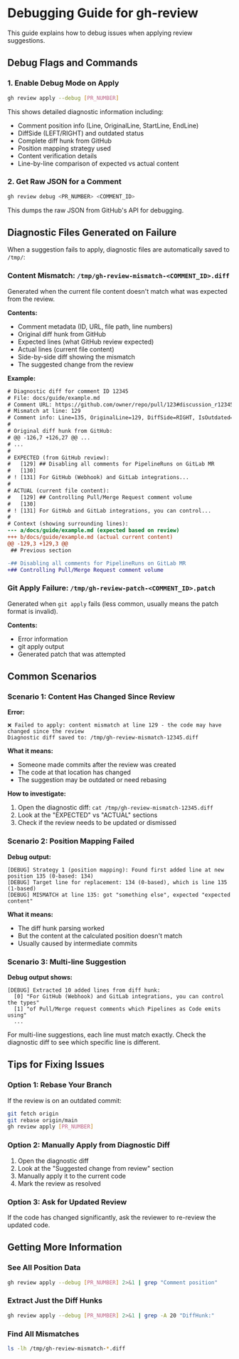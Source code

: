 # Debugging Guide for gh-review

This guide explains how to debug issues when applying review suggestions.

## Debug Flags and Commands

### 1. Enable Debug Mode on Apply

```bash
gh review apply --debug [PR_NUMBER]
```

This shows detailed diagnostic information including:
- Comment position info (Line, OriginalLine, StartLine, EndLine)
- DiffSide (LEFT/RIGHT) and outdated status
- Complete diff hunk from GitHub
- Position mapping strategy used
- Content verification details
- Line-by-line comparison of expected vs actual content

### 2. Get Raw JSON for a Comment

```bash
gh review debug <PR_NUMBER> <COMMENT_ID>
```

This dumps the raw JSON from GitHub's API for debugging.

## Diagnostic Files Generated on Failure

When a suggestion fails to apply, diagnostic files are automatically saved to `/tmp/`:

### Content Mismatch: `/tmp/gh-review-mismatch-<COMMENT_ID>.diff`

Generated when the current file content doesn't match what was expected from the review.

**Contents:**
- Comment metadata (ID, URL, file path, line numbers)
- Original diff hunk from GitHub
- Expected lines (what GitHub review expected)
- Actual lines (current file content)
- Side-by-side diff showing the mismatch
- The suggested change from the review

**Example:**
```diff
# Diagnostic diff for comment ID 12345
# File: docs/guide/example.md
# Comment URL: https://github.com/owner/repo/pull/123#discussion_r12345
# Mismatch at line: 129
# Comment info: Line=135, OriginalLine=129, DiffSide=RIGHT, IsOutdated=false
#
# Original diff hunk from GitHub:
# @@ -126,7 +126,27 @@ ...
# ...
#
# EXPECTED (from GitHub review):
#   [129] ## Disabling all comments for PipelineRuns on GitLab MR
#   [130]
# ! [131] For GitHub (Webhook) and GitLab integrations...
#
# ACTUAL (current file content):
#   [129] ## Controlling Pull/Merge Request comment volume
#   [130]
# ! [131] For GitHub and GitLab integrations, you can control...
#
# Context (showing surrounding lines):
--- a/docs/guide/example.md (expected based on review)
+++ b/docs/guide/example.md (actual current content)
@@ -129,3 +129,3 @@
 ## Previous section

-## Disabling all comments for PipelineRuns on GitLab MR
+## Controlling Pull/Merge Request comment volume
```

### Git Apply Failure: `/tmp/gh-review-patch-<COMMENT_ID>.patch`

Generated when `git apply` fails (less common, usually means the patch format is invalid).

**Contents:**
- Error information
- git apply output
- Generated patch that was attempted

## Common Scenarios

### Scenario 1: Content Has Changed Since Review

**Error:**
```
❌ Failed to apply: content mismatch at line 129 - the code may have changed since the review
Diagnostic diff saved to: /tmp/gh-review-mismatch-12345.diff
```

**What it means:**
- Someone made commits after the review was created
- The code at that location has changed
- The suggestion may be outdated or need rebasing

**How to investigate:**
1. Open the diagnostic diff: `cat /tmp/gh-review-mismatch-12345.diff`
2. Look at the "EXPECTED" vs "ACTUAL" sections
3. Check if the review needs to be updated or dismissed

### Scenario 2: Position Mapping Failed

**Debug output:**
```
[DEBUG] Strategy 1 (position mapping): Found first added line at new position 135 (0-based: 134)
[DEBUG] Target line for replacement: 134 (0-based), which is line 135 (1-based)
[DEBUG] MISMATCH at line 135: got "something else", expected "expected content"
```

**What it means:**
- The diff hunk parsing worked
- But the content at the calculated position doesn't match
- Usually caused by intermediate commits

### Scenario 3: Multi-line Suggestion

**Debug output shows:**
```
[DEBUG] Extracted 10 added lines from diff hunk:
  [0] "For GitHub (Webhook) and GitLab integrations, you can control the types"
  [1] "of Pull/Merge request comments which Pipelines as Code emits using"
  ...
```

For multi-line suggestions, each line must match exactly. Check the diagnostic diff to see which specific line is different.

## Tips for Fixing Issues

### Option 1: Rebase Your Branch

If the review is on an outdated commit:
```bash
git fetch origin
git rebase origin/main
gh review apply [PR_NUMBER]
```

### Option 2: Manually Apply from Diagnostic Diff

1. Open the diagnostic diff
2. Look at the "Suggested change from review" section
3. Manually apply it to the current code
4. Mark the review as resolved

### Option 3: Ask for Updated Review

If the code has changed significantly, ask the reviewer to re-review the updated code.

## Getting More Information

### See All Position Data
```bash
gh review apply --debug [PR_NUMBER] 2>&1 | grep "Comment position"
```

### Extract Just the Diff Hunks
```bash
gh review apply --debug [PR_NUMBER] 2>&1 | grep -A 20 "DiffHunk:"
```

### Find All Mismatches
```bash
ls -lh /tmp/gh-review-mismatch-*.diff
```
